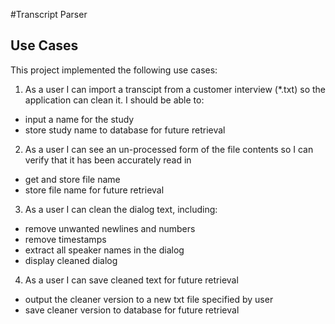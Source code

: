 #Transcript Parser
## Use Cases

This project implemented the following use cases:

1. As a user I can import a transcipt from a customer interview (*.txt) so the application can clean it. I should be able to:
- input a name for the study 
- store study name to database for future retrieval
2. As a user I can see an un-processed form of the file contents so I can verify that it has been accurately read in
- get and store file name
- store file name for future retrieval
3. As a user I can clean the dialog text, including:
- remove unwanted newlines and numbers
- remove timestamps
- extract all speaker names in the dialog
- display cleaned dialog 
4. As a user I can save cleaned text for future retrieval
- output the cleaner version to a new txt file specified by user
- save cleaner version to database for future retrieval
